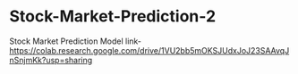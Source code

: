 # Stock-Market-Prediction-2
Stock Market Prediction Model
link-https://colab.research.google.com/drive/1VU2bb5mOKSJUdxJoJ23SAAvqJnSnjmKk?usp=sharing
